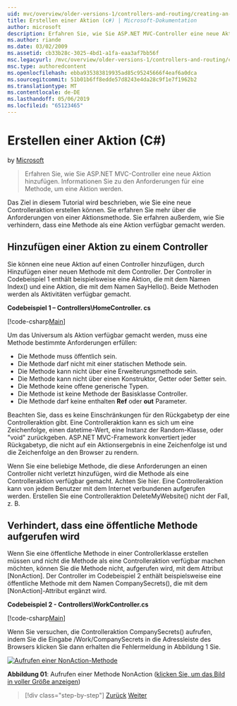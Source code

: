 ```yaml
---
uid: mvc/overview/older-versions-1/controllers-and-routing/creating-an-action-cs
title: Erstellen einer Aktion (c#) | Microsoft-Dokumentation
author: microsoft
description: Erfahren Sie, wie Sie ASP.NET MVC-Controller eine neue Aktion hinzufügen. Informationen Sie zu den Anforderungen für eine Methode, um eine Aktion werden.
ms.author: riande
ms.date: 03/02/2009
ms.assetid: cb33b28c-3025-4bd1-a1fa-eaa3af7bb56f
msc.legacyurl: /mvc/overview/older-versions-1/controllers-and-routing/creating-an-action-cs
msc.type: authoredcontent
ms.openlocfilehash: ebba935383819935ad85c95245666f4eaf6a0dca
ms.sourcegitcommit: 51b01b6ff8edde57d8243e4da28c9f1e7f1962b2
ms.translationtype: MT
ms.contentlocale: de-DE
ms.lasthandoff: 05/06/2019
ms.locfileid: "65123465"
---
```

# <a name="creating-an-action-c"></a>Erstellen einer Aktion (C#)

by [Microsoft](https://github.com/microsoft)

> Erfahren Sie, wie Sie ASP.NET MVC-Controller eine neue Aktion hinzufügen. Informationen Sie zu den Anforderungen für eine Methode, um eine Aktion werden.

Das Ziel in diesem Tutorial wird beschrieben, wie Sie eine neue Controlleraktion erstellen können. Sie erfahren Sie mehr über die Anforderungen von einer Aktionsmethode. Sie erfahren außerdem, wie Sie verhindern, dass eine Methode als eine Aktion verfügbar gemacht werden.

## <a name="adding-an-action-to-a-controller"></a>Hinzufügen einer Aktion zu einem Controller

Sie können eine neue Aktion auf einen Controller hinzufügen, durch Hinzufügen einer neuen Methode mit dem Controller. Der Controller in Codebeispiel 1 enthält beispielsweise eine Aktion, die mit dem Namen Index() und eine Aktion, die mit dem Namen SayHello(). Beide Methoden werden als Aktivitäten verfügbar gemacht.

**Codebeispiel 1 – Controllers\HomeController. cs**

[!code-csharp[Main](creating-an-action-cs/samples/sample1.cs)]

Um das Universum als Aktion verfügbar gemacht werden, muss eine Methode bestimmte Anforderungen erfüllen:

- Die Methode muss öffentlich sein.
- Die Methode darf nicht mit einer statischen Methode sein.
- Die Methode kann nicht über eine Erweiterungsmethode sein.
- Die Methode kann nicht über einen Konstruktor, Getter oder Setter sein.
- Die Methode keine offene generische Typen.
- Die Methode ist keine Methode der Basisklasse Controller.
- Die Methode darf keine enthalten **Ref** oder **out** Parameter.

Beachten Sie, dass es keine Einschränkungen für den Rückgabetyp der eine Controlleraktion gibt. Eine Controlleraktion kann es sich um eine Zeichenfolge, einen datetime-Wert, eine Instanz der Random-Klasse, oder "void" zurückgeben. ASP.NET MVC-Framework konvertiert jeder Rückgabetyp, die nicht auf ein Aktionsergebnis in eine Zeichenfolge ist und die Zeichenfolge an den Browser zu rendern.

Wenn Sie eine beliebige Methode, die diese Anforderungen an einen Controller nicht verletzt hinzufügen, wird die Methode als eine Controlleraktion verfügbar gemacht. Achten Sie hier. Eine Controlleraktion kann von jedem Benutzer mit dem Internet verbundenen aufgerufen werden. Erstellen Sie eine Controlleraktion DeleteMyWebsite() nicht der Fall, z. B.

## <a name="preventing-a-public-method-from-being-invoked"></a>Verhindert, dass eine öffentliche Methode aufgerufen wird

Wenn Sie eine öffentliche Methode in einer Controllerklasse erstellen müssen und nicht die Methode als eine Controlleraktion verfügbar machen möchten, können Sie die Methode nicht, aufgerufen wird, mit dem Attribut [NonAction]. Der Controller im Codebeispiel 2 enthält beispielsweise eine öffentliche Methode mit dem Namen CompanySecrets(), die mit dem [NonAction]-Attribut ergänzt wird.

**Codebeispiel 2 - Controllers\WorkController.cs**

[!code-csharp[Main](creating-an-action-cs/samples/sample2.cs)]

Wenn Sie versuchen, die Controlleraktion CompanySecrets() aufrufen, indem Sie die Eingabe /Work/CompanySecrets in die Adressleiste des Browsers klicken Sie dann erhalten die Fehlermeldung in Abbildung 1 Sie.

[![Aufrufen einer NonAction-Methode](creating-an-action-cs/_static/image1.jpg)](creating-an-action-cs/_static/image1.png)

**Abbildung 01**: Aufrufen einer Methode NonAction ([klicken Sie, um das Bild in voller Größe anzeigen](creating-an-action-cs/_static/image2.png))

> [!div class="step-by-step"]
> [Zurück](creating-a-controller-cs.md)
> [Weiter](asp-net-mvc-routing-overview-vb.md)
